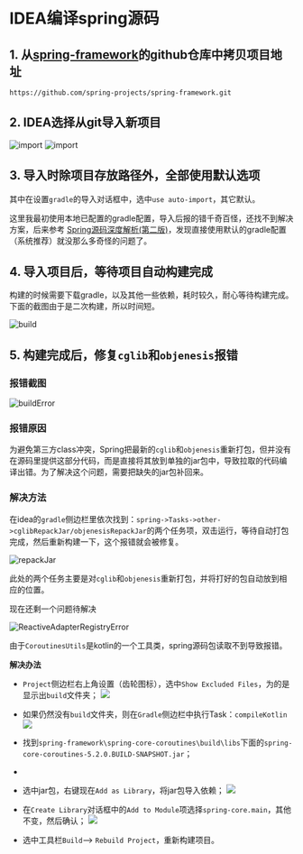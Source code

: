 # IDEA编译spring源码
## 1. 从[spring-framework](https://github.com/spring-projects/spring-framework)的github仓库中拷贝项目地址
`https://github.com/spring-projects/spring-framework.git`
## 2. IDEA选择从git导入新项目
![import](img/import.png)
![import](img/importSet.png)
## 3. 导入时除项目存放路径外，全部使用默认选项
其中在设置`gradle`的导入对话框中，选中`use auto-import`，其它默认。

这里我最初使用本地已配置的gradle配置，导入后报的错千奇百怪，还找不到解决方案，后来参考
[Spring源码深度解析(第二版)](https://www.baidupcs.com/rest/2.0/pcs/file?method=batchdownload&app_id=250528&zipcontent=%7B%22fs_id%22%3A%5B286422015135976%5D%7D&sign=DCb740ccc5511e5e8fedcff06b081203:3SwA7naSRXi2HWPCdynCx3Tk%2FV0%3D&uid=3809086102&time=1569464735&dp-logid=6202562137236216027&dp-callid=0&vuk=3809086102&zipname=%E3%80%8ASpring%E6%BA%90%E7%A0%81%E6%B7%B1%E5%BA%A6%E8%A7%A3%E6%9E%90%EF%BC%88%E7%AC%AC2%E7%89%88%EF%BC%89%E3%80%8B_%E9%83%9D%E4%BD%B3_2019-01-01.zip)，发现直接使用默认的gradle配置（系统推荐）就没那么多奇怪的问题了。

## 4. 导入项目后，等待项目自动构建完成
构建的时候需要下载gradle，以及其他一些依赖，耗时较久，耐心等待构建完成。下面的截图由于是二次构建，所以时间短。

![build](img/build.png)

## 5. 构建完成后，修复`cglib`和`objenesis`报错
### **报错截图**
![buildError](img/buildError.png)

### **报错原因**
为避免第三方class冲突，Spring把最新的`cglib`和`objenesis`重新打包，但并没有在源码里提供这部分代码，而是直接将其放到单独的jar包中，导致拉取的代码编译出错。为了解决这个问题，需要把缺失的jar包补回来。

### **解决方法**
在idea的`gradle`侧边栏里依次找到：`spring->Tasks->other->cglibRepackJar/objenesisRepackJar`的两个任务项，双击运行，等待自动打包完成，然后重新构建一下，这个报错就会被修复。

![repackJar](img/repackJar.png)

此处的两个任务主要是对`cglib`和`objenesis`重新打包，并将打好的包自动放到相应的位置。

现在还剩一个问题待解决

![ReactiveAdapterRegistryError](img/ReactiveAdapterRegistryError.png)

由于`CoroutinesUtils`是kotlin的一个工具类，spring源码包读取不到导致报错。

**解决办法**
- `Project`侧边栏右上角设置（齿轮图标），选中`Show Excluded Files`，为的是显示出`build`文件夹；
  ![](img/showMenu.png)

- 如果仍然没有`build`文件夹，则在`Gradle`侧边栏中执行Task：`compileKotlin`
  ![](img/compileKotlin.png)

- 找到`spring-framework\spring-core-coroutines\build\libs`下面的`spring-core-coroutines-5.2.0.BUILD-SNAPSHOT.jar`；
-
- 选中jar包，右键现在`Add as Library`，将jar包导入依赖；
  ![](img/coroutines.png)

- 在`Create Library`对话框中的`Add to Module`项选择`spring-core.main`，其他不变，然后确认；
  ![](img/createLib.png)

- 选中工具栏`Build`—> `Rebuild Project`，重新构建项目。
